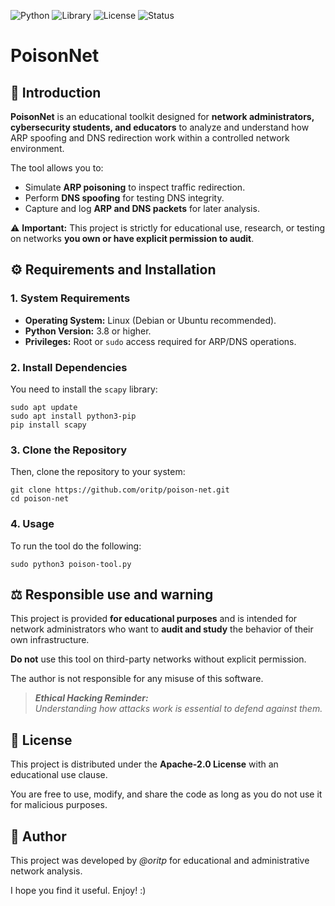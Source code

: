 ![Python](https://img.shields.io/badge/Language-Python-blue?logo=python)
![Library](https://img.shields.io/badge/Library-Scapy-yellow)
![License](https://img.shields.io/badge/License-Apache%202.0-lightgrey)
![Status](https://img.shields.io/badge/Status-In%20Progress-orange)

# PoisonNet

## 📘 Introduction

**PoisonNet** is an educational toolkit designed for **network administrators, cybersecurity students, and educators** to analyze and understand how ARP spoofing and DNS redirection work within a controlled network environment.

The tool allows you to:
- Simulate **ARP poisoning** to inspect traffic redirection.
- Perform **DNS spoofing** for testing DNS integrity.
- Capture and log **ARP and DNS packets** for later analysis.

⚠️ **Important:** This project is strictly for educational use, research, or testing on networks **you own or have explicit permission to audit**.


## ⚙️ Requirements and Installation

### 1. System Requirements
- **Operating System:** Linux (Debian or Ubuntu recommended).
- **Python Version:** 3.8 or higher.
- **Privileges:** Root or `sudo` access required for ARP/DNS operations.

### 2. Install Dependencies

You need to install the `scapy` library:

    sudo apt update
    sudo apt install python3-pip
    pip install scapy

### 3. Clone the Repository

Then, clone the repository to your system:

    git clone https://github.com/oritp/poison-net.git
    cd poison-net
    
### 4. Usage

To run the tool do the following:

    sudo python3 poison-tool.py


## ⚖️ Responsible use and warning

This project is provided **for educational purposes** and is intended for network administrators who want to **audit and study** the behavior of their own infrastructure.

**Do not** use this tool on third-party networks without explicit permission.

The author is not responsible for any misuse of this software.

> ***Ethical Hacking Reminder:***\
  *Understanding how attacks work is essential to defend against them.*


## 📄 License

This project is distributed under the **Apache-2.0 License** with an educational use clause.

You are free to use, modify, and share the code as long as you do not use it for malicious purposes.


## 👦 Author

This project was developed by *@oritp* for educational and administrative network analysis.

I hope you find it useful. Enjoy! :)
